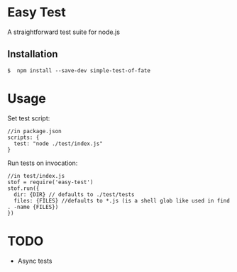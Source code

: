 # Easy Test

A straightforward test suite for node.js

## Installation

```
$  npm install --save-dev simple-test-of-fate
```

# Usage

Set test script:

```
//in package.json
scripts: {
  test: "node ./test/index.js"
}
```

Run tests on invocation:
```
//in test/index.js
stof = require('easy-test')
stof.run({
  dir: {DIR} // defaults to ./test/tests
  files: {FILES} //defaults to *.js (is a shell glob like used in find . -name {FILES})
})
```

# TODO

* Async tests
